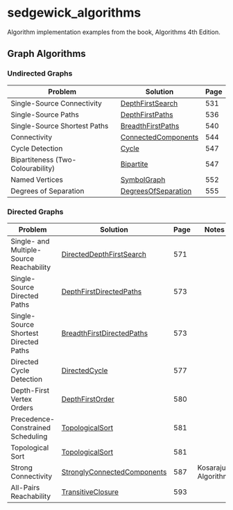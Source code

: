 # sedgewick_algorithms

Algorithm implementation examples from the book, Algorithms 4th Edition.

## Graph Algorithms

### Undirected Graphs

| Problem | Solution | Page |
| ------- | -------- | ---- |
| Single-Source Connectivity | [DepthFirstSearch](https://github.com/AshleyByeUK/sedgewick_algorithms/blob/master/src/main/java/uk/ashleybye/sedgewick/graph/DepthFirstSearch.java) | 531 |
| Single-Source Paths | [DepthFirstPaths](https://github.com/AshleyByeUK/sedgewick_algorithms/blob/master/src/main/java/uk/ashleybye/sedgewick/graph/DepthFirstPaths.java) | 536 |
| Single-Source Shortest Paths | [BreadthFirstPaths](https://github.com/AshleyByeUK/sedgewick_algorithms/blob/master/src/main/java/uk/ashleybye/sedgewick/graph/BreadthFirstPaths.java) | 540 |
| Connectivity | [ConnectedComponents](https://github.com/AshleyByeUK/sedgewick_algorithms/blob/master/src/main/java/uk/ashleybye/sedgewick/graph/ConnectedComponents.java) | 544 |
| Cycle Detection | [Cycle](https://github.com/AshleyByeUK/sedgewick_algorithms/blob/master/src/main/java/uk/ashleybye/sedgewick/graph/Cycle.java) | 547 |
| Bipartiteness (Two-Colourability) | [Bipartite](https://github.com/AshleyByeUK/sedgewick_algorithms/blob/master/src/main/java/uk/ashleybye/sedgewick/graph/Bipartite.java) | 547 |
| Named Vertices | [SymbolGraph](https://github.com/AshleyByeUK/sedgewick_algorithms/blob/master/src/main/java/uk/ashleybye/sedgewick/graph/SymbolGraph.java) | 552 |
| Degrees of Separation | [DegreesOfSeparation](https://github.com/AshleyByeUK/sedgewick_algorithms/blob/master/src/main/java/uk/ashleybye/sedgewick/graph/apps/DegreesOfSeparation.java) | 555 |

### Directed Graphs

| Problem | Solution | Page | Notes |
| ------- | -------- | ---- | ----- |
| Single- and Multiple-Source Reachability | [DirectedDepthFirstSearch](https://github.com/AshleyByeUK/sedgewick_algorithms/blob/master/src/main/java/uk/ashleybye/sedgewick/graph/DirectedDepthFirstSearch.java) | 571 | |
| Single-Source Directed Paths | [DepthFirstDirectedPaths](https://github.com/AshleyByeUK/sedgewick_algorithms/blob/master/src/main/java/uk/ashleybye/sedgewick/graph/DepthFirstDirectedPaths.java) | 573 | |
| Single-Source Shortest Directed Paths | [BreadthFirstDirectedPaths](https://github.com/AshleyByeUK/sedgewick_algorithms/blob/master/src/main/java/uk/ashleybye/sedgewick/graph/BreadthFirstDirectedPaths.java) | 573 | |
| Directed Cycle Detection | [DirectedCycle](https://github.com/AshleyByeUK/sedgewick_algorithms/blob/master/src/main/java/uk/ashleybye/sedgewick/graph/DirectedCycle.java) | 577 | |
| Depth-First Vertex Orders | [DepthFirstOrder](https://github.com/AshleyByeUK/sedgewick_algorithms/blob/master/src/main/java/uk/ashleybye/sedgewick/graph/DepthFirstOrder.java) | 580 | |
| Precedence-Constrained Scheduling | [TopologicalSort](https://github.com/AshleyByeUK/sedgewick_algorithms/blob/master/src/main/java/uk/ashleybye/sedgewick/graph/TopologicalSort.java) | 581 | |
| Topological Sort | [TopologicalSort](https://github.com/AshleyByeUK/sedgewick_algorithms/blob/master/src/main/java/uk/ashleybye/sedgewick/graph/TopologicalSort.java) | 581 | |
| Strong Connectivity | [StronglyConnectedComponents](https://github.com/AshleyByeUK/sedgewick_algorithms/blob/master/src/main/java/uk/ashleybye/sedgewick/graph/StronglyConnectedComponents.java) | 587 | Kosaraju's Algorithm |
| All-Pairs Reachability | [TransitiveClosure](https://github.com/AshleyByeUK/sedgewick_algorithms/blob/master/src/main/java/uk/ashleybye/sedgewick/graph/TransitiveClosure.java) | 593 | |